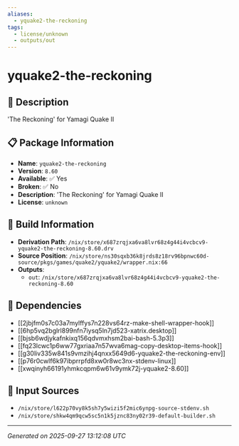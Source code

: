 ```yaml
---
aliases:
  - yquake2-the-reckoning
tags:
  - license/unknown
  - outputs/out
---
```


# yquake2-the-reckoning

## 📝 Description

'The Reckoning' for Yamagi Quake II

## 📋 Package Information

- **Name**: `yquake2-the-reckoning`
- **Version**: `8.60`
- **Available**: ✅ Yes
- **Broken**: ✅ No
- **Description**: 'The Reckoning' for Yamagi Quake II
- **License**: `unknown`

## 🔧 Build Information

- **Derivation Path**: `/nix/store/x687zrqjxa6va8lvr68z4g44i4vcbcv9-yquake2-the-reckoning-8.60.drv`
- **Source Position**: `/nix/store/ns30sqxb36k8jrds8z18rv96bpnwc60d-source/pkgs/games/quake2/yquake2/wrapper.nix:66`
- **Outputs**:
  - `out`:  `/nix/store/x687zrqjxa6va8lvr68z4g44i4vcbcv9-yquake2-the-reckoning-8.60`

## 🔗 Dependencies

- [[2jbjfm0s7c03a7mylffys7n228vs64rz-make-shell-wrapper-hook]]
- [[6hp5vq2bglrl899nfn7iysq5ln7jd523-xatrix.desktop]]
- [[bjsb6wdjykafnkixq156qdvmxhsm2bai-bash-5.3p3]]
- [[fq23lcwc1p6ww77gxriaa7n57wva6mag-copy-desktop-items-hook]]
- [[g30liv335w841s9vmzihj4qnxx5649d6-yquake2-the-reckoning-env]]
- [[p76r0cwlf6k97ibprrpfd8xw0r8wc3nx-stdenv-linux]]
- [[xwqinyh66191yhmkcqpm6w61v9ymk72j-yquake2-8.60]]

## 📁 Input Sources

- `/nix/store/l622p70vy8k5sh7y5wizi5f2mic6ynpg-source-stdenv.sh`
- `/nix/store/shkw4qm9qcw5sc5n1k5jznc83ny02r39-default-builder.sh`

---
*Generated on 2025-09-27 13:12:08 UTC*
